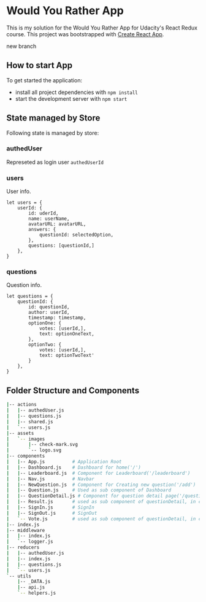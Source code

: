 # Would You Rather App

This is my solution for the Would You Rather App for Udacity's React Redux course. 
This project was bootstrapped with [Create React App](https://github.com/facebook/create-react-app).

new branch

## How to start App

To get started the application:

* install all project dependencies with `npm install`
* start the development server with `npm start`


## State managed by Store

Following state is managed by store:

### authedUser
Represeted as login user
`authedUserId`

### users
User info.
```
let users = {
    userId: {
        id: uderId,
        name: userName,
        avatarURL: avatarURL,
        answers: {
            questionId: selectedOption,
        },
        questions: [questionId,] 
    },
}
```

### questions
Question info.
```
let questions = {
    questionId: {
        id: questionId,
        author: userId,
        timestamp: timestamp,
        optionOne: {
            votes: [userId,],
            text: optionOneText,
        },
        optionTwo: {
            votes: [userId,],
            text: optionTwoText'
        }
    },
}
```

## Folder Structure and Components

```bash
|-- actions
|   |-- authedUser.js
|   |-- questions.js
|   |-- shared.js
|   `-- users.js
|-- assets
|   `-- images
|       |-- check-mark.svg
|       `-- logo.svg
|-- components
|   |-- App.js          # Application Root
|   |-- Dashboard.js    # Dashboard for home('/')
|   |-- Leaderboard.js  # Component for Leaderboard('/leaderboard')
|   |-- Nav.js          # Navbar
|   |-- NewQuestion.js  # Component for Creating new question('/add')
|   |-- Question.js     # Used as sub component of Dashboard
|   |-- QuestionDetail.js # Component for question detail page('/questions/:id')
|   |-- Result.js       # used as sub component of questionDetail, in case login user already answered
|   |-- SignIn.js       # SignIn
|   |-- SignOut.js      # SignOut
|   `-- Vote.js         # used as sub component of questionDetail, in case login user not answered
|-- index.js
|-- middleware
|   |-- index.js
|   `-- logger.js
|-- reducers
|   |-- authedUser.js
|   |-- index.js
|   |-- questions.js
|   `-- users.js
`-- utils
    |-- _DATA.js
    |-- api.js
    `-- helpers.js

```
